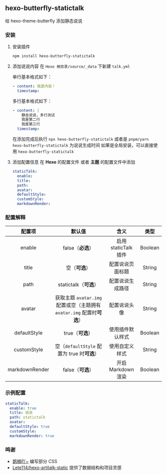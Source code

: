 ## hexo-butterfly-statictalk

给 hexo-theme-butterfly 添加静态说说

### 安装

1. 安装插件
    ```bash
    npm install hexo-butterfly-statictalk
    ```

2. 添加说说内容
    在 `Hexo 根目录/source/_data` 下新建 `talk.yml`

    单行基本格式如下：

    ```yaml
    - content: 我是内容！
      timestamp:
    ```
    多行基本格式如下：

    ```yaml
    - content: |
        静态说说，多行测试
        我是第二行
        我是第三行
      timestamp:
    ```

    在添加完成后执行 `npx hexo-butterfly-statictalk` 或者是 `pnpm/yarn hexo-butterfly-statictalk` 为说说生成时间
    如果是全局安装，可以直接使用 `hexo-butterfly-statictalk`
3. 添加配置信息
    在 **Hexo** 的配置文件 或者 **主题** 的配置文件中添加

    ```yaml
    staticTalk:
      enable:
      title:
      path:
      avatar:
      defaultStyle:
      customStyle:
      markdownRender:
    ```

### 配置解释

|     配置项     |                            默认值                            |         含义         |  类型   |
| :------------: | :----------------------------------------------------------: | :------------------: | :-----: |
|     enable     |                      false（**必选**）                       | 启用 staticTalk 插件 | Boolean |
|     title      |                        空（**可选**）                        |   配置说说页面标题   | String  |
|      path      |                    statictalk（**可选**）                    |   配置说说生成路径   | String  |
|     avatar     | 获取主题 `avatar.img` 配置或空（主题拥有 `avatar.img` 配置时**可选**） |     配置说说头像     | String  |
|  defaultStyle  |                       true（**可选**）                       |   使用插件默认样式   | Boolean |
|  customStyle   |         空（`defaultStyle` 配置为 true 时**可选**）          |    使用自定义样式    | String  |
| markdownRender |                      false（**可选**）                       |  开启 Markdown 渲染  | Boolean |

### 示例配置

```yaml
staticTalk:
  enable: true
  title: 说说
  path: statictalk
  avatar:
  defaultStyle: true
  customStyle:
  markdownRender: true
```

### 鸣谢

- [鹊楠吖~](https://github.com/QNquenan) 编写部分 CSS
- [Lete114/hexo-artitalk-static](https://github.com/Lete114/hexo-artitalk-static) 提供了数据结构和项目灵感